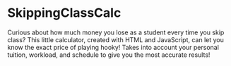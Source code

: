# SkippingClassCalc
Curious about how much money you lose as a student every time you skip class? This little calculator, created with HTML and JavaScript, can let you know the exact price of playing hooky! 
Takes into account your personal tuition, workload, and schedule to give you the most accurate results!
